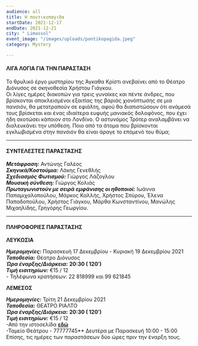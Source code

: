 ```yaml
---
audience: all
title: Η ποντικοπαγιδα
startDate: 2021-12-17
endDate: 2021-12-21
city: " Limassol"
event_image: "/images/uploads/pontikopagida.jpeg"
category: Mystery

---
```

#### ΛΙΓΑ ΛΟΓΙΑ ΓΙΑ ΤΗΝ ΠΑΡΑΣΤΑΣΗ

Το θρυλικό έργο μυστηρίου της Άγκαθα Κρίστι ανεβαίνει από το Θέατρο Διόνυσος σε σκηνοθεσία Χρήστου Γιάγκου.  
Οι λίγες ημέρες διακοπών για τρεις γυναίκες και πέντε άνδρες, που βρίσκονται αποκλεισμένοι εξαιτίας της βαριάς χιονόπτωσης σε μια πανσιόν, θα μετατραπούν σε εφιάλτη, αφού θα διαπιστώσουν ότι ανάμεσά τους βρίσκεται και ένας ιδιαίτερα ευφυής μανιακός δολοφόνος, που έχει ήδη σκοτώσει κάποιον στο Λονδίνο. Ο αστυνόμος Τρότερ αναλαμβάνει να διαλευκάνει την υπόθεση. Ποιο από τα άτομα που βρίσκονται εγκλωβισμένα στην πανσιόν θα είναι άραγε το επόμενό του θύμα;

***

#### ΣΥΝΤΕΛΕΣΤΕΣ ΠΑΡΑΣΤΑΣΗΣ

**_Μετάφραση:_** Αντώνης Γαλέος  
**_Σκηνικά/Κοστούμια:_** Λάκης Γενεθλής  
**_Σχεδιασμός Φωτισμού:_** Γιώργος Λάζογλου  
**_Μουσική σύνθεση:_** Γιώργος Κολιάς  
**_Πρωταγωνιστούν με σειρά εμφάνισης οι ηθοποιοί:_** Ιωάννα Παπαμιχαλοπούλου, Μάρκος Καλλής, Χρήστος Σπύρου, Έλενα Παπαδοπούλου, Χρήστος Γιάγκου, Μάρθα Κωνσταντίνου, Μανώλης Μιχαηλίδης, Γρηγόρης Γεωργίου.

***

#### ΠΛΗΡΟΦΟΡΙΕΣ ΠΑΡΑΣΤΑΣΗΣ

**ΛΕΥΚΩΣΙΑ**

**_Ημερομηνίες:_** Παρασκευή 17 Δεκεμβρίου - Κυριακή 19 Δεκεμβρίου 2021  
**_Τοποθεσία:_** Θέατρο Διόνυσος  
**_Ώρα έναρξης/Διάρκεια:_** **20:30 ( 120’)  
_Τιμή εισιτηρίων:_** €15 / 12  
\- Τηλέφωνα κρατήσεων: 22 818999 και 99 621845

**ΛΕΜΕΣΟΣ**

**_Ημερομηνίες:_** Τρίτη 21 Δεκεμβρίου 2021  
**_Τοποθεσία:_** ΘΕΑΤΡΟ ΡΙΑΛΤΟ  
**_Ώρα έναρξης/Διάρκεια:_** **20:30 ( 120’)  
_Τιμή εισιτηρίων:_** €15 / 12  
\-Από την ιστοσελίδα [**εδώ**](https://rialto.interticket.com/ "https://rialto.interticket.com/")  
\-Ταμείο Θεάτρου - 77777745** Δευτέρα με Παρασκευή 10:00 - 15:00  
​Επίσης, τις ημέρες των παραστάσεων δύο ώρες πριν την έναρξη τους.
